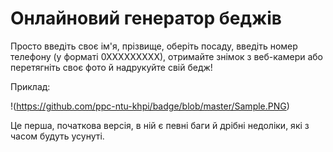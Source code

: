 # Онлайновий генератор беджів
Просто введіть своє ім'я, прізвище, оберіть посаду, введіть номер телефону (у форматі 0ХХХХХХХХХ), отримайте знімок з веб-камери або перетягніть своє фото й надрукуйте свій бедж!

Приклад:

!(https://github.com/ppc-ntu-khpi/badge/blob/master/Sample.PNG)

Це перша, початкова версія, в ній є певні баги й дрібні недоліки, які з часом будуть усунуті.
